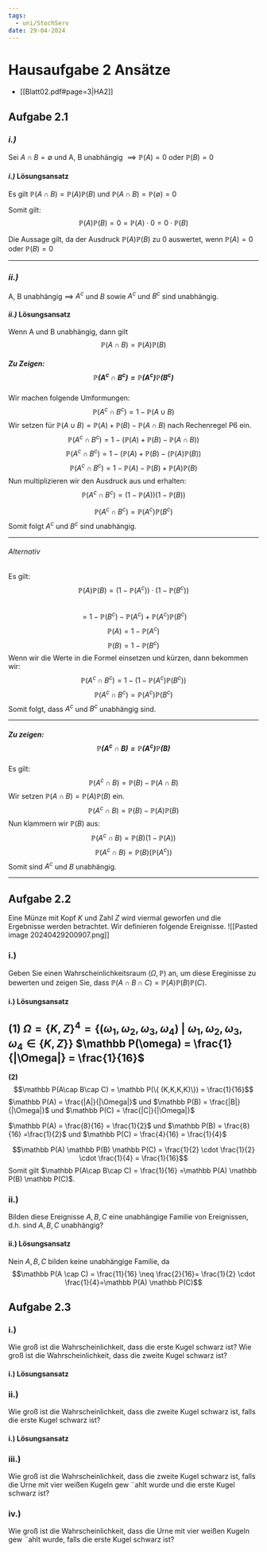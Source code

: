 ```yaml
---
tags:
  - uni/StochServ
date: 29-04-2024
---
```

# Hausaufgabe 2 Ansätze
- [[Blatt02.pdf#page=3|HA2]]
## Aufgabe 2.1
### *i.)*
Sei $A\cap B = \emptyset$ und A, B unabhängig $\implies \mathbb{P}(A) = 0$  oder $\mathbb P(B) = 0$
#### *i.)* Lösungsansatz
Es gilt $\mathbb P(A \cap B) = \mathbb P(A)\mathbb P(B)$ und $\mathbb P(A \cap B) = \mathbb P(\emptyset) = 0$

Somit gilt:
$$\mathbb P(A) \mathbb P(B) = 0 = \mathbb P(A) \cdot 0 = 0 \cdot \mathbb P(B)$$

Die Aussage gilt, da der Ausdruck $\mathbb P(A) \mathbb P(B)$ zu 0 auswertet, wenn $\mathbb P(A) = 0$ oder $\mathbb P(B) = 0$

---

###  *ii.)*
A, B unabhängig $\implies$  $A^c$ und $B$ sowie $A^c$ und $B^c$ sind unabhängig.
#### *ii.)* Lösungsansatz
Wenn A und B unabhängig, dann gilt
$$\mathbb P(A \cap B) = \mathbb P(A) \mathbb P(B)$$
##### Zu Zeigen:  $$\mathbb P(A^{c} \cap B^{c}) = \mathbb P(A^c) \mathbb P(B^c)$$
Wir machen folgende Umformungen:
$$\mathbb P(A^{c} \cap B^{c}) = 1 - \mathbb P(A \cup B)$$
Wir setzen für $\mathbb P(A \cup B) = \mathbb P(A) + \mathbb P(B) - \mathbb P(A \cap B)$ nach Rechenregel P6 ein.  
$$\mathbb P(A^{c} \cap B^{c}) = 1 - (\mathbb P(A) + \mathbb P(B) - \mathbb P(A \cap B))$$
$$\mathbb P(A^{c} \cap B^{c}) = 1 - (\mathbb P(A) + \mathbb P(B) - (\mathbb P(A) \mathbb P(B))$$
$$\mathbb P(A^{c} \cap B^{c}) = 1 - \mathbb P(A) - \mathbb P(B) + \mathbb P(A) \mathbb P(B)$$
Nun multiplizieren wir den Ausdruck aus und erhalten:
$$\mathbb P(A^{c} \cap B^{c}) = (1 - \mathbb P(A)) (1 - \mathbb P(B))$$

$$\mathbb P(A^c \cap B^c) = \mathbb P(A^c) \mathbb P(B^c) $$
Somit folgt $A^c$ und $B^c$ sind unabhängig.

---

###### Alternativ
Es gilt:
$$\mathbb P(A) \mathbb P(B) = (1- \mathbb P(A^{c})) \cdot (1 - \mathbb P(B^{c}))$$  
$$= 1 -\mathbb P(B^{c}) - \mathbb P(A^{c}) + \mathbb P(A^{c}) \mathbb P(B^{c})$$
$$\mathbb P(A) = 1 - \mathbb P(A^c)$$
$$\mathbb P(B) = 1 - \mathbb P(B^c)$$
Wenn wir die Werte in die Formel einsetzen und kürzen, dann bekommen wir:
$$\mathbb P(A^{c} \cap B^{c}) = 1 - (1 - \mathbb P(A^c) \mathbb P(B^c))$$
$$\mathbb P(A^{c} \cap B^{c}) = \mathbb P(A^c) \mathbb P(B^c)$$
Somit folgt, dass $A^c$ und $B^c$ unabhängig sind.

---
##### Zu zeigen:$$\mathbb P(A^c \cap B) = \mathbb P(A^c) \mathbb P(B)$$
Es gilt:
$$\mathbb P(A^c \cap B) = \mathbb P(B) - \mathbb P(A \cap B)
$$
Wir setzen $\mathbb P(A \cap B) = \mathbb P(A) \mathbb P(B)$ ein.
$$\mathbb P(A^c \cap B) = \mathbb P(B) - \mathbb P(A) \mathbb P(B)$$
Nun klammern wir $\mathbb P(B)$ aus:
$$\mathbb P(A^c \cap B) = \mathbb P(B) (1 - \mathbb P(A))$$
$$\mathbb P(A^c \cap B) = \mathbb P(B) (\mathbb P(A^c))$$
Somit sind $A^c$ und $B$ unabhängig.

---
## Aufgabe 2.2
Eine Münze mit Kopf $K$ und Zahl $Z$ wird viermal geworfen und die Ergebnisse werden betrachtet. Wir definieren folgende Ereignisse.
![[Pasted image 20240429200907.png]]
### i.)
Geben Sie einen Wahrscheinlichkeitsraum $(\Omega, \mathbb P)$ an, um diese Ereginisse zu bewerten und zeigen Sie, dass $\mathbb P(A\cap B \cap C) = \mathbb P(A) \mathbb P(B) \mathbb P(C)$.
#### i.) Lösungsansatz 
**(1)**
$\Omega = \{K, Z\}^{4} = \{(\omega_1, \omega_2, \omega_3, \omega_4)\; | \; \omega_1, \omega_2, \omega_3, \omega_4 \in \{K,Z\} \}$
$\mathbb P(\omega) = \frac{1}{|\Omega|} = \frac{1}{16}$
---
**(2)**
$$\mathbb P(A\cap B\cap C) = \mathbb P(\{ (K,K,K,K)\}) = \frac{1}{16}$$
$\mathbb P(A) = \frac{|A|}{|\Omega|}$ und $\mathbb P(B) = \frac{|B|}{|\Omega|}$ und $\mathbb P(C) = \frac{|C|}{|\Omega|}$

$\mathbb P(A) = \frac{8}{16} = \frac{1}{2}$ und $\mathbb P(B) = \frac{8}{16} =\frac{1}{2}$ und $\mathbb P(C) = \frac{4}{16} = \frac{1}{4}$

$$\mathbb P(A) \mathbb P(B) \mathbb P(C) = \frac{1}{2} \cdot \frac{1}{2} \cdot \frac{1}{4} = \frac{1}{16}$$
Somit gilt $\mathbb P(A\cap B\cap C) = \frac{1}{16} =\mathbb P(A) \mathbb P(B) \mathbb P(C)$.
### ii.)
Bilden diese Ereignisse $A,B,C$ eine unabhängige Familie von Ereignissen, d.h. sind $A,B,C$ unabhängig?
#### ii.) Lösungsansatz 
Nein $A,B,C$ bilden keine unabhängige Familie, da 
$$\mathbb P(A \cap C) = \frac{11}{16} \neq \frac{2}{16}= \frac{1}{2} \cdot \frac{1}{4}=\mathbb P(A) \mathbb P(C)$$

## Aufgabe 2.3
### i.)
Wie groß ist die Wahrscheinlichkeit, dass die erste Kugel schwarz ist? Wie groß ist die Wahrscheinlichkeit, dass die zweite Kugel schwarz ist?
#### i.) Lösungsansatz

### ii.)
Wie groß ist die Wahrscheinlichkeit, dass die zweite Kugel schwarz ist, falls die erste Kugel schwarz ist?
#### i.) Lösungsansatz

### iii.)
 Wie groß ist die Wahrscheinlichkeit, dass die zweite Kugel schwarz ist, falls die Urne mit vier weißen Kugeln gew ¨ahlt wurde und die erste Kugel schwarz ist?
### iv.)
Wie groß ist die Wahrscheinlichkeit, dass die Urne mit vier weißen Kugeln gew ¨ahlt wurde, falls die erste Kugel schwarz ist?